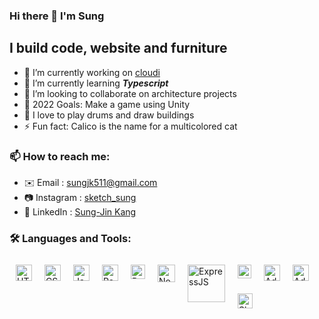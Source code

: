 ### Hi there 👋 I'm Sung

## I build code, website and furniture
- 🔭 I’m currently working on [cloudi][website]
- 🌱 I’m currently learning ***Typescript***
- 👯 I’m looking to collaborate on architecture projects
- 💬 2022 Goals: Make a game using Unity
- 🥁 I love to play drums and draw buildings 
- ⚡ Fun fact: Calico is the name for a multicolored cat

### 📫 How to reach me:
- ✉️ Email : sungjk511@gmail.com
- 📷 Instagram : [sketch_sung][instagram]
- 👥 LinkedIn : [Sung-Jin Kang][linkedin]

### 🛠 Languages and Tools:

<img align="left" alt="HTML" width="26px" src="https://user-images.githubusercontent.com/79678662/142154904-901c84fe-0690-4652-bc45-de4a1c508c3d.png" />

<img align="left" alt="CSS" width="26px" src="https://user-images.githubusercontent.com/79678662/142154725-d7fc51c8-cb81-4b79-9ce4-0f852c03ce4e.png" />

<img align="left" alt="Javascript" width="26px" src="https://user-images.githubusercontent.com/79678662/142154486-b2e1a534-8bc5-42a4-969d-7bea867e1420.png" /> 

<img align="left" alt="React" width="26px" src="https://user-images.githubusercontent.com/79678662/142155719-253be211-a1a0-4259-ab62-bc344beed5c6.png" />

<img align="left" alt="Redux" width="23px" src="https://user-images.githubusercontent.com/79678662/142155611-4626faa0-7066-4184-84f5-344451cd5fd1.png" />


<img align="left" alt="NodeJS" height="28px" src="https://user-images.githubusercontent.com/79678662/142155970-9e440371-9282-49a2-adc7-c016cbcac527.png" />

<img align="left" alt="ExpressJS" width="60px" src="https://user-images.githubusercontent.com/79678662/142156605-cabcb02b-5999-4f18-8026-5d383d03ee02.png" />

<img align="left" alt="VS Code" width="22px" src="https://user-images.githubusercontent.com/79678662/142157565-c8ceff68-5c5e-4f94-8da2-ad8b1c397a3a.png" />

<img align="left" alt="Adobe Photoshop" width="26px" src="https://user-images.githubusercontent.com/79678662/142156533-f892b16c-6ece-472d-bdc0-3129b0bee65c.png" />

<img align="left" alt="Adobe Illustrator" width="26px" src="https://user-images.githubusercontent.com/79678662/142156391-91ea4bd2-9afc-4f11-9635-ff5b78aee5a9.png" />

<img align="left" alt="SketchUp" width="24px" src="https://user-images.githubusercontent.com/79678662/142157231-1425a8fb-3c45-481d-8443-d669a0b64d1d.png" />

<br />
<br />

[website]: https://cloudi.shop/
[instagram]: https://www.instagram.com/sketch_sung/
[linkedin]: https://www.linkedin.com/in/sung-jin-kang-480987225/


<style>
    img {
        margin:10px;
    }
</style> 

